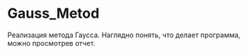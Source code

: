 # Gauss_Metod
Реализация метода Гаусса. 
Наглядно понять, что делает программа, можно просмотрев отчет. 

